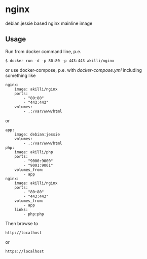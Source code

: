 # nginx

debian:jessie based nginx mainline image

## Usage

Run from docker command line, p.e.

    $ docker run -d -p 80:80 -p 443:443 akilli/nginx

or use docker-compose, p.e. with _docker-compose.yml_ including something like

    nginx:
        image: akilli/nginx
        ports:
            - "80:80"
            - "443:443"
        volumes:
            - .:/var/www/html

or

    app:
        image: debian:jessie
        volumes:
            - .:/var/www/html
    php:
        image: akilli/php
        ports:
            - "9000:9000"
            - "9001:9001"
        volumes_from:
            - app
    nginx:
        image: akilli/nginx
        ports:
            - "80:80"
            - "443:443"
        volumes_from:
            - app
        links:
            - php:php

Then browse to

    http://localhost

or

    https://localhost
